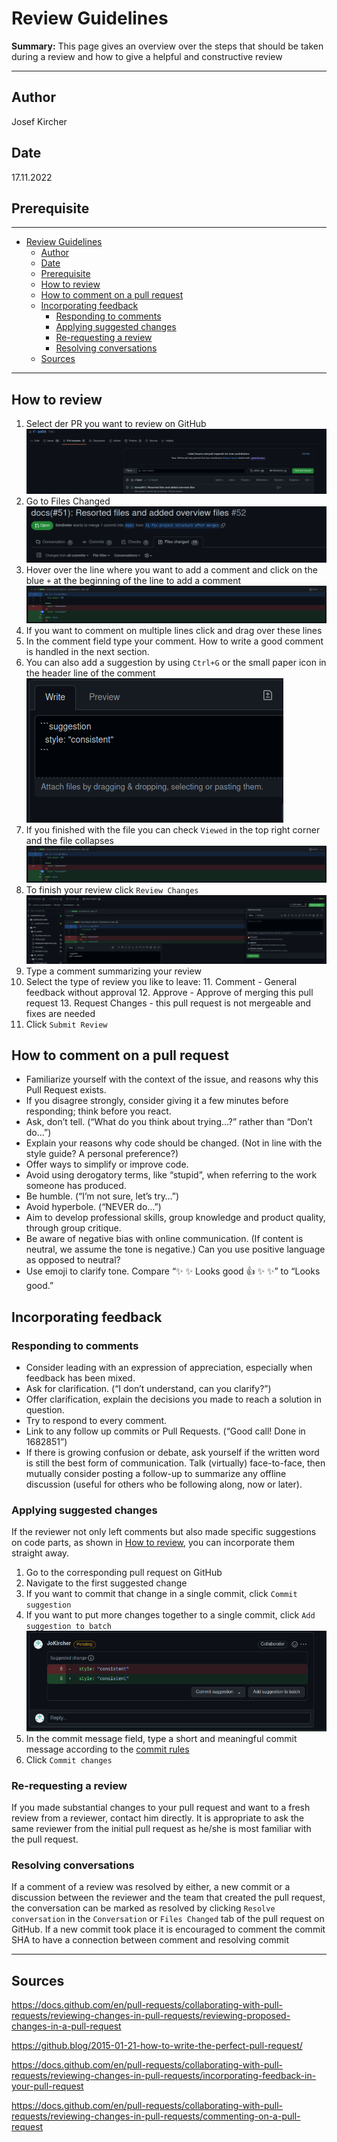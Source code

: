 # Review Guidelines

**Summary:** This page gives an overview over the steps that should be taken during a review and how to give a helpful and constructive review

---

## Author

Josef Kircher

## Date

17.11.2022

## Prerequisite

---
<!-- TOC -->
* [Review Guidelines](#review-guidelines)
  * [Author](#author)
  * [Date](#date)
  * [Prerequisite](#prerequisite)
  * [How to review](#how-to-review)
  * [How to comment on a pull request](#how-to-comment-on-a-pull-request)
  * [Incorporating feedback](#incorporating-feedback)
    * [Responding to comments](#responding-to-comments)
    * [Applying suggested changes](#applying-suggested-changes)
    * [Re-requesting a review](#re-requesting-a-review)
    * [Resolving conversations](#resolving-conversations)
  * [Sources](#sources)
<!-- TOC -->

---

## How to review

1. Select der PR you want to review on GitHub
![img.png](../00_assets/PR_overview.png)
2. Go to Files Changed
![img.png](../00_assets/Files_Changed.png)
3. Hover over the line where you want to add a comment and click on the blue `+` at the beginning of the line to add a comment
![img.png](../00_assets/Comment_PR.png)
4. If you want to comment on multiple lines click and drag over these lines
5. In the comment field type your comment. How to write a good comment is handled in the next section.
6. You can also add a suggestion by using ``Ctrl+G`` or the small paper icon in the header line of the comment
![img.png](../00_assets/Suggestion.png)
7. If you finished with the file you can check ``Viewed`` in the top right corner and the file collapses
![img.png](../00_assets/Comment_PR.png)
8. To finish your review click ``Review Changes``
![img.png](../00_assets/Review_changes.png)
9. Type a comment summarizing your review
10. Select the type of review you like to leave:
    11. Comment - General feedback without approval
    12. Approve - Approve of merging this pull request
    13. Request Changes - this pull request is not mergeable and fixes are needed
11. Click `Submit Review`

## How to comment on a pull request

* Familiarize yourself with the context of the issue, and reasons why this Pull Request exists.
* If you disagree strongly, consider giving it a few minutes before responding; think before you react.
* Ask, don’t tell. (“What do you think about trying…?” rather than “Don’t do…”)
* Explain your reasons why code should be changed. (Not in line with the style guide? A personal preference?)
* Offer ways to simplify or improve code.
* Avoid using derogatory terms, like “stupid”, when referring to the work someone has produced.
* Be humble. (“I’m not sure, let’s try…”)
* Avoid hyperbole. (“NEVER do…”)
* Aim to develop professional skills, group knowledge and product quality, through group critique.
* Be aware of negative bias with online communication. (If content is neutral, we assume the tone is negative.) Can you use positive language as opposed to neutral?
* Use emoji to clarify tone. Compare “✨ ✨ Looks good 👍 ✨ ✨” to “Looks good.”

## Incorporating feedback

### Responding to comments

* Consider leading with an expression of appreciation, especially when feedback has been mixed.
* Ask for clarification. (“I don’t understand, can you clarify?”)
* Offer clarification, explain the decisions you made to reach a solution in question.
* Try to respond to every comment.
* Link to any follow up commits or Pull Requests. (“Good call! Done in 1682851”)
* If there is growing confusion or debate, ask yourself if the written word is still the best form of communication. Talk (virtually) face-to-face, then mutually consider posting a follow-up to summarize any offline discussion (useful for others who be following along, now or later).

### Applying suggested changes

If the reviewer not only left comments but also made specific suggestions on code parts, as shown  in [How to review](#how-to-review), you can incorporate them straight away.

1. Go to the corresponding pull request on GitHub
2. Navigate to the first suggested change
3. If you want to commit that change in a single commit, click ``Commit suggestion``
4. If you want to put more changes together to a single commit, click ``Add suggestion to batch``
![img.png](../00_assets/Commit_suggestion.png)
5. In the commit message field, type a short and meaningful commit message according to the [commit rules](./03_commit.md)
6. Click ``Commit changes``


### Re-requesting a review

If you made substantial changes to your pull request and want to a fresh review from a reviewer, contact him directly. It is appropriate to ask the same reviewer from the initial pull request as he/she is most familiar with the pull request.

### Resolving conversations

If a comment of a review was resolved by either, a new commit or a discussion between the reviewer and the team that created the pull request, the conversation can be marked as resolved by clicking ``Resolve conversation`` in the ``Conversation`` or ``Files Changed`` tab of the pull request on GitHub.
If a new commit took place it is encouraged to comment the commit SHA to have a connection between comment and resolving commit

---

## Sources

<https://docs.github.com/en/pull-requests/collaborating-with-pull-requests/reviewing-changes-in-pull-requests/reviewing-proposed-changes-in-a-pull-request>

<https://github.blog/2015-01-21-how-to-write-the-perfect-pull-request/>

<https://docs.github.com/en/pull-requests/collaborating-with-pull-requests/reviewing-changes-in-pull-requests/incorporating-feedback-in-your-pull-request>

<https://docs.github.com/en/pull-requests/collaborating-with-pull-requests/reviewing-changes-in-pull-requests/commenting-on-a-pull-request>
